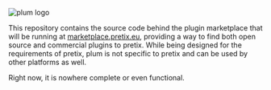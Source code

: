 ![plum logo](https://raw.githubusercontent.com/pretix/plum/master/res/banner.png)

This repository contains the source code behind the plugin marketplace that will be running at [marketplace.pretix.eu](https://marketplace.pretix.eu), providing a way to find both open source and commercial plugins to pretix. While being designed for the requirements of pretix, plum is not specific to pretix and can be used by other platforms as well.

Right now, it is nowhere complete or even functional.